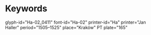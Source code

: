 # Keywords
glyph-id="Ha-02_0411"
font-id="Ha-02"
printer-id="Ha"
printer="Jan Haller"
period="1505–1525"
place="Kraków"
PT plate="165"
